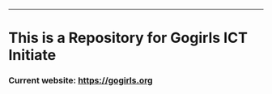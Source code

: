 ************
# This is a Repository for Gogirls ICT Initiate
### Current website: https://gogirls.org